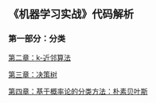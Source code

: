 ## 《机器学习实战》代码解析

###  第一部分：分类

[第二章：k-近邻算法](https://github.com/TonyJent/myMachineLearning/tree/master/02_kNN)

[第三章：决策树](https://github.com/TonyJent/myMachineLearning/tree/master/03_DecisionTree)

[第四章：基于概率论的分类方法：朴素贝叶斯](https://github.com/TonyJent/myMachineLearning/tree/master/04_NaiveBayes)





